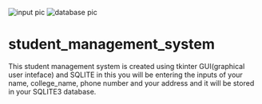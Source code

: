 ![input pic](https://user-images.githubusercontent.com/54435593/121779112-adc8be00-cbb7-11eb-9cdb-65ce7a7612b5.PNG)
![database pic](https://user-images.githubusercontent.com/54435593/121779113-b15c4500-cbb7-11eb-933f-7af5431c2e51.PNG)
# student_management_system
This student management system is created using tkinter GUI(graphical user inteface) and SQLITE in this you will be entering the inputs of your name, college_name, phone number and your address and it will be stored in your SQLITE3 database.
